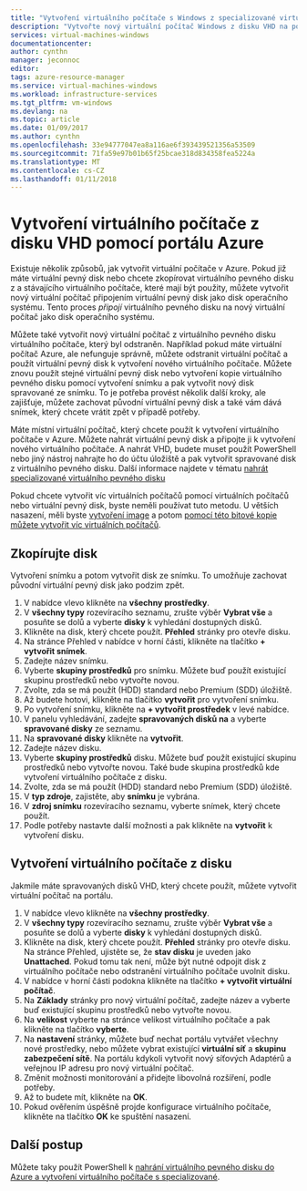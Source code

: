 ```yaml
---
title: "Vytvoření virtuálního počítače s Windows z specializované virtuálního pevného disku na portálu Azure | Microsoft Docs"
description: "Vytvořte nový virtuální počítač Windows z disku VHD na portálu Azure."
services: virtual-machines-windows
documentationcenter: 
author: cynthn
manager: jeconnoc
editor: 
tags: azure-resource-manager
ms.service: virtual-machines-windows
ms.workload: infrastructure-services
ms.tgt_pltfrm: vm-windows
ms.devlang: na
ms.topic: article
ms.date: 01/09/2017
ms.author: cynthn
ms.openlocfilehash: 33e94777047ea8a116ae6f393439521356a53509
ms.sourcegitcommit: 71fa59e97b01b65f25bcae318d834358fea5224a
ms.translationtype: MT
ms.contentlocale: cs-CZ
ms.lasthandoff: 01/11/2018
---
```

# <a name="create-a-vm-from-a-vhd-using-the-azure-portal"></a>Vytvoření virtuálního počítače z disku VHD pomocí portálu Azure


Existuje několik způsobů, jak vytvořit virtuální počítače v Azure. Pokud již máte virtuální pevný disk nebo chcete zkopírovat virtuálního pevného disku z a stávajícího virtuálního počítače, které mají být použity, můžete vytvořit nový virtuální počítač připojením virtuální pevný disk jako disk operačního systému. Tento proces *připojí* virtuálního pevného disku na nový virtuální počítač jako disk operačního systému.

Můžete také vytvořit nový virtuální počítač z virtuálního pevného disku virtuálního počítače, který byl odstraněn. Například pokud máte virtuální počítač Azure, ale nefunguje správně, můžete odstranit virtuální počítač a použít virtuální pevný disk k vytvoření nového virtuálního počítače. Můžete znovu použít stejné virtuální pevný disk nebo vytvoření kopie virtuálního pevného disku pomocí vytvoření snímku a pak vytvořit nový disk spravované ze snímku. To je potřeba provést několik další kroky, ale zajišťuje, můžete zachovat původní virtuální pevný disk a také vám dává snímek, který chcete vrátit zpět v případě potřeby.

Máte místní virtuální počítač, který chcete použít k vytvoření virtuálního počítače v Azure. Můžete nahrát virtuální pevný disk a připojte ji k vytvoření nového virtuálního počítače. A nahrát VHD, budete muset použít PowerShell nebo jiný nástroj nahrajte ho do účtu úložiště a pak vytvořit spravované disk z virtuálního pevného disku. Další informace najdete v tématu [nahrát specializované virtuálního pevného disku](create-vm-specialized.md#option-2-upload-a-specialized-vhd)

Pokud chcete vytvořit víc virtuálních počítačů pomocí virtuálních počítačů nebo virtuální pevný disk, byste neměli používat tuto metodu. U větších nasazení, měli byste [vytvoření image](capture-image-resource.md) a potom [pomocí této bitové kopie můžete vytvořit víc virtuálních počítačů](create-vm-generalized-managed.md).


## <a name="copy-a-disk"></a>Zkopírujte disk

Vytvoření snímku a potom vytvořit disk ze snímku. To umožňuje zachovat původní virtuální pevný disk jako podzim zpět.

1. V nabídce vlevo klikněte na **všechny prostředky**.
2. V **všechny typy** rozevíracího seznamu, zrušte výběr **Vybrat vše** a posuňte se dolů a vyberte **disky** k vyhledání dostupných disků.
3. Klikněte na disk, který chcete použít. **Přehled** stránky pro otevře disku.
4. Na stránce Přehled v nabídce v horní části, klikněte na tlačítko **+ vytvořit snímek**. 
5. Zadejte název snímku.
6. Vyberte **skupiny prostředků** pro snímku. Můžete buď použít existující skupinu prostředků nebo vytvořte novou.
7. Zvolte, zda se má použít (HDD) standard nebo Premium (SDD) úložiště.
8. Až budete hotovi, klikněte na tlačítko **vytvořit** pro vytvoření snímku.
9. Po vytvoření snímku, klikněte na **+ vytvořit prostředek** v levé nabídce.
10. V panelu vyhledávání, zadejte **spravovaných disků na** a vyberte **spravované disky** ze seznamu.
11. Na **spravované disky** klikněte na **vytvořit**.
12. Zadejte název disku.
13. Vyberte **skupiny prostředků** disku. Můžete buď použít existující skupinu prostředků nebo vytvořte novou. Také bude skupina prostředků kde vytvoření virtuálního počítače z disku.
14. Zvolte, zda se má použít (HDD) standard nebo Premium (SDD) úložiště.
15. V **typ zdroje**, zajistěte, aby **snímku** je vybrána.
16. V **zdroj snímku** rozevíracího seznamu, vyberte snímek, který chcete použít.
17. Podle potřeby nastavte další možnosti a pak klikněte na **vytvořit** k vytvoření disku.

## <a name="create-a-vm-from-a-disk"></a>Vytvoření virtuálního počítače z disku

Jakmile máte spravovaných disků VHD, který chcete použít, můžete vytvořit virtuální počítač na portálu.

1. V nabídce vlevo klikněte na **všechny prostředky**.
2. V **všechny typy** rozevíracího seznamu, zrušte výběr **Vybrat vše** a posuňte se dolů a vyberte **disky** k vyhledání dostupných disků.
3. Klikněte na disk, který chcete použít. **Přehled** stránky pro otevře disku.
Na stránce Přehled, ujistěte se, že **stav disku** je uveden jako **Unattached**. Pokud tomu tak není, může být nutné odpojit disk z virtuálního počítače nebo odstranění virtuálního počítače uvolnit disku.
4. V nabídce v horní části podokna klikněte na tlačítko **+ vytvořit virtuální počítač**.
5. Na **Základy** stránky pro nový virtuální počítač, zadejte název a vyberte buď existující skupinu prostředků nebo vytvořte novou.
6. Na **velikost** vyberte na stránce velikost virtuálního počítače a pak klikněte na tlačítko **vyberte**.
7. Na **nastavení** stránky, můžete buď nechat portálu vytvářet všechny nové prostředky, nebo můžete vybrat existující **virtuální síť** a **skupinu zabezpečení sítě**. Na portálu kdykoli vytvořit nový síťových Adaptérů a veřejnou IP adresu pro nový virtuální počítač. 
8. Změnit možnosti monitorování a přidejte libovolná rozšíření, podle potřeby.
9. Až to budete mít, klikněte na **OK**. 
10. Pokud ověřením úspěšně projde konfigurace virtuálního počítače, klikněte na tlačítko **OK** ke spuštění nasazení.

## <a name="next-steps"></a>Další postup

Můžete taky použít PowerShell k [nahrání virtuálního pevného disku do Azure a vytvoření virtuálního počítače s specializované](create-vm-specialized.md).



